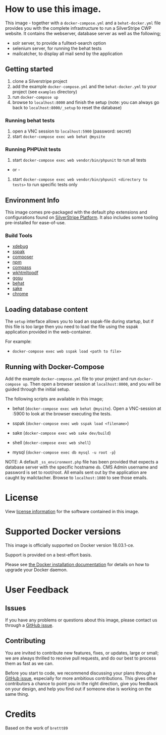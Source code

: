 # How to use this image.

This image - together with a `docker-compose.yml` and a `behat-docker.yml` file provides you with the complete
infrastructure to run a SilverStripe CWP website. It contains the webserver, database server as well as the following;

- solr server, to provide a fulltext-search option
- selenium server, for running the behat tests
- mailcatcher, to display all mail send by the application

## Getting started

1. clone a Silverstripe project
2. add the example `docker-compose.yml` and the `behat-docker.yml` to your project (see `examples` directory)
3. run `docker-compose up`
4. browse to `localhost:8000` and finish the setup (note: you can always go
back to `localhost:8000/_setup` to reset the database)

### Running behat tests

1. open a VNC session to `localhost:5900` (password: secret)
2. start `docker-compose exec web behat @mysite`

### Running PHPUnit tests
1. start `docker-compose exec web vendor/bin/phpunit` to run all tests
- or -
1. start `docker-compose exec web vendor/bin/phpunit <directory to tests>` to run specific tests only


## Environment Info

This image comes pre-packaged with the default php extensions and configurations found on
[SilverStripe Platform](https://platform.silverstripe.com). It also includes some tooling pre-installed for ease-of-use.

### Build Tools

- [xdebug](https://xdebug.org/)
- [sspak](https://github.com/silverstripe/sspak)
- [composer](https://getcomposer.org/)
- [npm](https://www.npmjs.com/)
- [compass](http://compass-style.org/)
- [wkhtmltopdf](https://wkhtmltopdf.org/)
- [gosu](https://github.com/tianon/gosu)
- [behat](http://behat.org/)
- [sake](https://docs.silverstripe.org/en/4/developer_guides/cli/)
- [chrome](https://github.com/SeleniumHQ/docker-selenium)

## Loading database content

The `setup` interface allows you to load an sspak-file during startup, but if this file is too large then you need to
load the file using the sspak application provided in the web-container.

For example:
- `docker-compose exec web sspak load <path to file>`

## Running with Docker-Compose

Add the example `docker-compose.yml` file to your project and run `docker-compose up`. Then open a browser session at
`localhost:8000`, and you will be guided through the initial setup.

The following scripts are available in this image;
- behat (`docker-compose exec web behat @mysite`). Open a VNC-session at :5900 to look at the browser executing the
tests.

- sspak (`docker-compose exec web sspak load <filename>`)
- sake (`docker-compose exec web sake dev/build`)
- shell (`docker-compose exec web shell`)
- mysql (`docker-compose exec db mysql -u root -p`)

NOTE: A default `_ss_environment.php` file has been provided that expects a database server with the specific
hostname `db`. CMS Admin username and password is set to root/root. All emails sent out by the application are caught
by mailctacher. Browse to `localhost:1080` to see those emails.

# License

View [license information](http://php.net/license/) for the software contained in this image.

# Supported Docker versions

This image is officially supported on Docker version 18.03.1-ce.

Support is provided on a best-effort basis.

Please see [the Docker installation documentation](https://docs.docker.com/installation/) for details on how to
upgrade your Docker daemon.

# User Feedback

## Issues

If you have any problems or questions about this image, please contact us through a [GitHub issue](https://github.com/govtnz/silverstripe-php/issues).

## Contributing

You are invited to contribute new features, fixes, or updates, large or small; we are always thrilled to receive pull
requests, and do our best to process them as fast as we can.

Before you start to code, we recommend discussing your plans through a [GitHub issue](https://github.com/govtnz/silverstripe-php/issues), especially for more ambitious contributions. This gives other contributors a chance to point you in the right direction, give you feedback on your design, and help you find out if someone else is working on the same thing.

# Credits

Based on the work of `brettt89`
